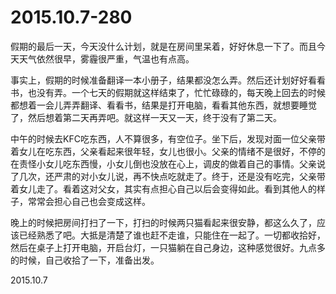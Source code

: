 2015.10.7-280
=============
假期的最后一天，今天没什么计划，就是在房间里呆着，好好休息一下了。而且今天天气依然很早，雾霾很严重，气温也有点高。

事实上，假期的时候准备翻译一本小册子，结果都没怎么弄。然后还计划好好看看书，也没有弄。一个七天的假期就这样结束了，忙忙碌碌的，每天晚上回去的时候都想着一会儿弄弄翻译、看看书，结果是打开电脑，看看其他东西，就想要睡觉了，然后想着第二天再弄吧。就这样一天又一天，终于没有了第二天。

中午的时候去KFC吃东西，人不算很多，有空位子。坐下后，发现对面一位父亲带着女儿在吃东西，父亲看起来很年轻，女儿也很小。父亲的情绪不是很好，不停的在责怪小女儿吃东西慢，小女儿倒也没放在心上，调皮的做着自己的事情。父亲说了几次，还严肃的对小女儿说，再不快点吃就走了。终于，还是没有吃完，父亲带着女儿走了。看着这对父女，其实有点担心自己以后会变得如此。看到其他人的样子，常常会担心自己也会变成这样。

晚上的时候把房间打扫了一下，打扫的时候两只猫看起来很安静，都这么久了，应该已经熟悉了吧。大抵是清楚了谁也赶不走谁，只能住在一起了。一切都收拾好，然后在桌子上打开电脑，开启台灯，一只猫躺在自己身边，这种感觉很好。九点多的时候，自己收拾了一下，准备出发。

2015.10.7